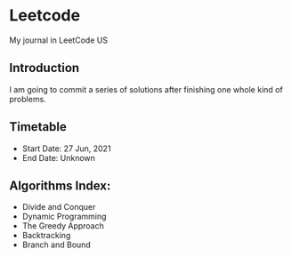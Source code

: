 # Leetcode
My journal in LeetCode US

## Introduction
I am going to commit a series of solutions after finishing one whole kind of problems.

## Timetable
- Start Date: 27 Jun, 2021
- End Date: Unknown

## Algorithms Index:
- Divide and Conquer
- Dynamic Programming
- The Greedy Approach
- Backtracking
- Branch and Bound